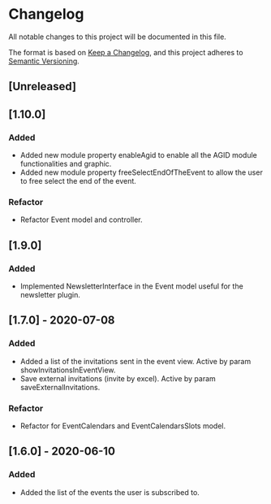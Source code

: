 # Changelog
All notable changes to this project will be documented in this file.

The format is based on [Keep a Changelog](https://keepachangelog.com/en/1.0.0/),
and this project adheres to [Semantic Versioning](https://semver.org/spec/v2.0.0.html).

## [Unreleased]

## [1.10.0]
### Added
- Added new module property enableAgid to enable all the AGID module functionalities and graphic.
- Added new module property freeSelectEndOfTheEvent to allow the user to free select the end of the event.

### Refactor
- Refactor Event model and controller.

## [1.9.0]
### Added
- Implemented NewsletterInterface in the Event model useful for the newsletter plugin.

## [1.7.0] - 2020-07-08
### Added
- Added a list of the invitations sent in the event view. Active by param showInvitationsInEventView.
- Save external invitations (invite by excel). Active by param saveExternalInvitations.

### Refactor
- Refactor for EventCalendars and EventCalendarsSlots model.

## [1.6.0] - 2020-06-10
### Added
- Added the list of the events the user is subscribed to.
